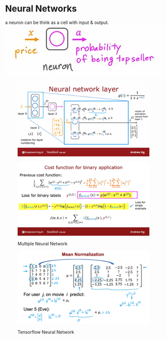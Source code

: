 # Neural Networks

a neuron can be think as a cell with input & output. ![](<../../.gitbook/assets/image (7).png>)



<figure><img src="../../.gitbook/assets/image (15).png" alt=""><figcaption></figcaption></figure>

<figure><img src="../../.gitbook/assets/image (12).png" alt=""><figcaption><p>Multiple Neural Network</p></figcaption></figure>

<figure><img src="../../.gitbook/assets/image (13).png" alt=""><figcaption><p>Tensorflow Neural Network</p></figcaption></figure>

<figure><img src="../../.gitbook/assets/image (14).png" alt=""><figcaption></figcaption></figure>
